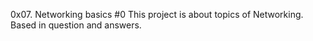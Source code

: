 0x07. Networking basics #0
This project is about topics of Networking. Based in question and answers.
